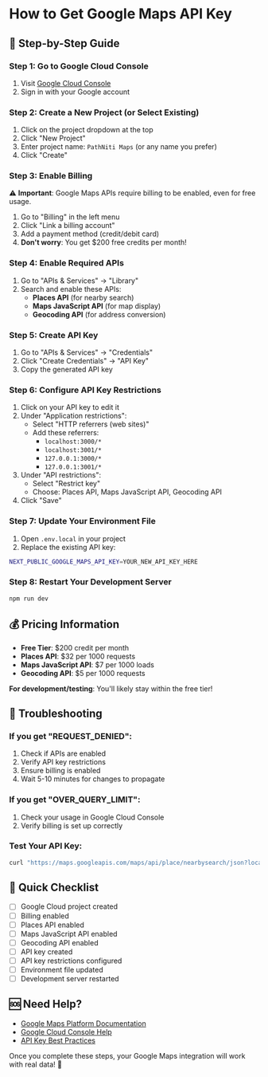 # How to Get Google Maps API Key

## 🚀 **Step-by-Step Guide**

### Step 1: Go to Google Cloud Console
1. Visit [Google Cloud Console](https://console.cloud.google.com/)
2. Sign in with your Google account

### Step 2: Create a New Project (or Select Existing)
1. Click on the project dropdown at the top
2. Click "New Project"
3. Enter project name: `PathNiti Maps` (or any name you prefer)
4. Click "Create"

### Step 3: Enable Billing
⚠️ **Important**: Google Maps APIs require billing to be enabled, even for free usage.

1. Go to "Billing" in the left menu
2. Click "Link a billing account"
3. Add a payment method (credit/debit card)
4. **Don't worry**: You get $200 free credits per month!

### Step 4: Enable Required APIs
1. Go to "APIs & Services" → "Library"
2. Search and enable these APIs:
   - **Places API** (for nearby search)
   - **Maps JavaScript API** (for map display)
   - **Geocoding API** (for address conversion)

### Step 5: Create API Key
1. Go to "APIs & Services" → "Credentials"
2. Click "Create Credentials" → "API Key"
3. Copy the generated API key

### Step 6: Configure API Key Restrictions
1. Click on your API key to edit it
2. Under "Application restrictions":
   - Select "HTTP referrers (web sites)"
   - Add these referrers:
     - `localhost:3000/*`
     - `localhost:3001/*`
     - `127.0.0.1:3000/*`
     - `127.0.0.1:3001/*`
3. Under "API restrictions":
   - Select "Restrict key"
   - Choose: Places API, Maps JavaScript API, Geocoding API
4. Click "Save"

### Step 7: Update Your Environment File
1. Open `.env.local` in your project
2. Replace the existing API key:
```bash
NEXT_PUBLIC_GOOGLE_MAPS_API_KEY=YOUR_NEW_API_KEY_HERE
```

### Step 8: Restart Your Development Server
```bash
npm run dev
```

## 💰 **Pricing Information**
- **Free Tier**: $200 credit per month
- **Places API**: $32 per 1000 requests
- **Maps JavaScript API**: $7 per 1000 loads
- **Geocoding API**: $5 per 1000 requests

**For development/testing**: You'll likely stay within the free tier!

## 🔧 **Troubleshooting**

### If you get "REQUEST_DENIED":
1. Check if APIs are enabled
2. Verify API key restrictions
3. Ensure billing is enabled
4. Wait 5-10 minutes for changes to propagate

### If you get "OVER_QUERY_LIMIT":
1. Check your usage in Google Cloud Console
2. Verify billing is set up correctly

### Test Your API Key:
```bash
curl "https://maps.googleapis.com/maps/api/place/nearbysearch/json?location=30.7236,76.7023&radius=5000&type=university&key=YOUR_API_KEY"
```

## 🎯 **Quick Checklist**
- [ ] Google Cloud project created
- [ ] Billing enabled
- [ ] Places API enabled
- [ ] Maps JavaScript API enabled
- [ ] Geocoding API enabled
- [ ] API key created
- [ ] API key restrictions configured
- [ ] Environment file updated
- [ ] Development server restarted

## 🆘 **Need Help?**
- [Google Maps Platform Documentation](https://developers.google.com/maps/documentation)
- [Google Cloud Console Help](https://cloud.google.com/docs)
- [API Key Best Practices](https://developers.google.com/maps/api-key-best-practices)

Once you complete these steps, your Google Maps integration will work with real data! 🎉


